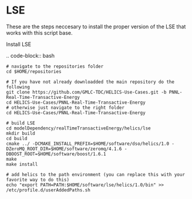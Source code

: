 LSE
===

These are the steps neccesary to install the proper version of the LSE that works with this script base.


Install LSE 

.. code-block:: bash
	
	# navigate to the repositories folder
	cd $HOME/repositories
	
	# If you have not already downloadded the main repository do the following
	git clone https://github.com/GMLC-TDC/HELICS-Use-Cases.git -b PNNL-Real-Time-Transactive-Energy
	cd HELICS-Use-Cases/PNNL-Real-Time-Transactive-Energy
	# otherwise just navigate to the right folder
	cd HELICS-Use-Cases/PNNL-Real-Time-Transactive-Energy
 	
	# build LSE
	cd modelDependency/realTimeTransactiveEnergy/helics/lse
	mkdir build
	cd build
	cmake ../ -DCMAKE_INSTALL_PREFIX=$HOME/software/dso/helics/1.0 -DZeroMQ_ROOT_DIR=$HOME/software/zeromq/4.1.6 -DBOOST_ROOT=$HOME/software/boost/1.6.1
	make
	make install
	
	# add helics to the path environment (you can replace this with your favorite way to do this)
	echo "export PATH=PATH:$HOME/software/lse/helics/1.0/bin" >> /etc/profile.d/userAddedPaths.sh

